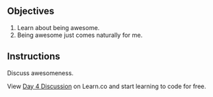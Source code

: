 ## Objectives

1. Learn about being awesome.
2. Being awesome just comes naturally for me.


## Instructions

Discuss awesomeness.
<p class='util--hide'>View <a href='https://learn.co/lessons/day-4-discussion'>Day 4 Discussion</a> on Learn.co and start learning to code for free.</p>
